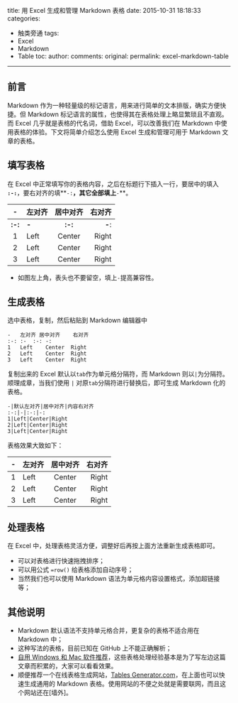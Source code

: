 title: 用 Excel 生成和管理 Markdown 表格
date: 2015-10-31 18:18:33
categories:
- 触类旁通
tags:
- Excel
- Markdown
- Table
toc:
author:
comments:
original:
permalink: excel-markdown-table
---

<h2 id="intro">前言</h2>Markdown 作为一种轻量级的标记语言，用来进行简单的文本排版，确实方便快捷。但 Markdown 标记语言的属性，也使得其在表格处理上略显繁琐且不直观。而 Excel 几乎就是表格的代名词，借助 Excel，可以改善我们在 Markdown 中使用表格的体验。下文将简单介绍怎么使用 Excel 生成和管理可用于 Markdown 文章的表格。

<!-- more -->

## 填写表格
在 Excel 中正常填写你的表格内容，之后在标题行下插入一行，要居中的填入 **`:-:`**，要右对齐的填**`-:`**，其它全部填上**`-`**。

-|左对齐|居中对齐|右对齐
:-:|-|:-:|-:
**:-:**|**-**|**:-:**|**-**:
1|Left|Center|Right
2|Left|Center|Right
3|Left|Center|Right
- 如图左上角，表头也不要留空，填上`-`提高兼容性。


## 生成表格
选中表格，复制，然后粘贴到 Markdown 编辑器中

```
-	左对齐	居中对齐	右对齐
:-:	:-	:-:	-:
1	Left	Center	Right
2	Left	Center	Right
3	Left	Center	Right
```

复制出来的 Excel 默认以`tab`作为单元格分隔符，而 Markdown 则以`|`为分隔符。顺理成章，当我们使用 `|` 对原`tab`分隔符进行替换后，即可生成 Markdown 化的表格。

```
-|默认左对齐|居中对齐|内容右对齐
:-:|-|:-:|-:
1|Left|Center|Right
2|Left|Center|Right
3|Left|Center|Right
```

表格效果大致如下：

-|左对齐|居中对齐|右对齐
:-:|-|:-:|-:
1|Left|Center|Right
2|Left|Center|Right
3|Left|Center|Right


## 处理表格
在 Excel 中，处理表格灵活方便，调整好后再按上面方法重新生成表格即可。

- 可以对表格进行快速拖拽排序；
- 可以用公式 `=row()` 给表格添加自动序号；
- 当然我们也可以使用 Markdown 语法为单元格内容设置格式，添加超链接等；


## 其他说明

- Markdown 默认语法不支持单元格合并，更复杂的表格不适合用在 Markdown 中；
- 这种写法的表格，目前已知在 GitHub 上不能正确解析；
- [自用 Windows 和 Mac 软件推荐](/2015/09/20/windows-mac-software/)，这些表格处理经验基本是为了写左边这篇文章而积累的，大家可以看看效果。
- 顺便推荐一个在线表格生成网站，[Tables Generator.com](http://www.tablesgenerator.com/markdown_tables)，在上面也可以快速生成通用的 Markdown 表格。使用网站的不便之处就是需要联网，而且这个网站还在[墙外]。



